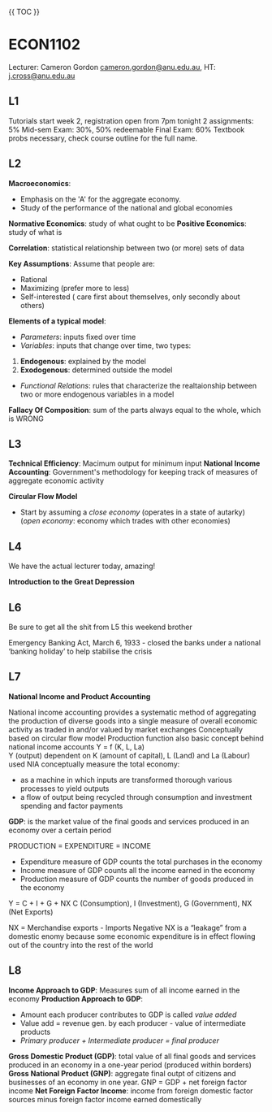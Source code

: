 {{ TOC }}

# ECON1102

Lecturer: Cameron Gordon
cameron.gordon@anu.edu.au, HT: j.cross@anu.edu.au

## L1

Tutorials start week 2, registration open from 7pm tonight
2 assignments: 5%
Mid-sem Exam: 30%, 50% redeemable
Final Exam: 60%
Textbook probs necessary, check course outline for the full name.

## L2

**Macroeconomics**: 
- Emphasis on the 'A' for the aggregate economy.
- Study of the performance of the national and global economies

**Normative Economics**: study of what ought to be
**Positive Economics**: study of what is

**Correlation**: statistical relationship between two (or more) sets of data

**Key Assumptions**: Assume that people are:
- Rational
- Maximizing (prefer more to less)
- Self-interested ( care first about themselves, only secondly about others)

**Elements of a typical model**:
- *Parameters*: inputs fixed over time
- *Variables*: inputs that change over time, two types:
1. **Endogenous**: explained by the model
2. **Exodogenous**: determined outside the model
- *Functional Relations*: rules that characterize the realtaionship between two or more endogenous variables in a model

**Fallacy Of Composition**: sum of the parts always equal to the whole, which is WRONG


## L3

**Technical Efficiency**: Macimum output for minimum input
**National Income Accounting**: Government's methodology for keeping track of measures of aggregate economic activity

**Circular Flow Model**
- Start by assuming a *close economy* (operates in a state of autarky) (*open economy*: economy which trades with other economies)

## L4

We have the actual lecturer today, amazing!

**Introduction to the Great Depression**


## L6

Be sure to get all the shit from L5 this weekend brother

Emergency Banking Act, March 6, 1933 - closed the banks under a national ‘banking holiday’ to help stabilise the crisis

## L7

**National Income and Product Accounting**

National income accounting provides a systematic method of  aggregating the production of diverse goods into a single measure of overall economic activity as traded in and/or valued by market exchanges 
Conceptually based on circular flow model
Production function also basic concept behind national income accounts
Y = f (K, L, La)  
Y (output) dependent on K (amount of capital), L (Land) and La (Labour) used
NIA conceptually measure the total economy:
- as a machine in which inputs are transformed thorough various processes to yield outputs
- a flow of output being recycled through consumption and investment spending and factor payments

**GDP**: is the market value of the final goods and services produced in an economy over a certain period

PRODUCTION = EXPENDITURE = INCOME
- Expenditure measure of GDP counts the total purchases in the economy
- Income measure of GDP counts all the income earned in the economy
- Production measure of GDP counts the number of goods produced in the economy

Y = C + I + G + NX
C (Consumption), I (Investment), G (Government), NX (Net Exports)

NX = Merchandise exports - Imports
Negative NX is a “leakage” from a domestic enomy because some economic expenditure is in effect flowing out of the country into the rest of the world

## L8

**Income Approach to GDP**: Measures sum of all income earned in the economy
**Production Approach to GDP**: 
- Amount each producer contributes to GDP is called *value added*
- Value add = revenue gen. by each producer - value of intermediate products
- *Primary producer + Intermediate producer = final producer*

**Gross Domestic Product (GDP)**: total value of all final goods and services produced in an economy in a one-year period (produced within borders)
**Gross National Product (GNP)**: aggregate final outpt of citizens and businesses of an economy in one year. GNP = GDP + net foreign factor income
**Net Foreign Factor Income**: income from foreign domestic factor sources minus foreign factor income earned domestically




